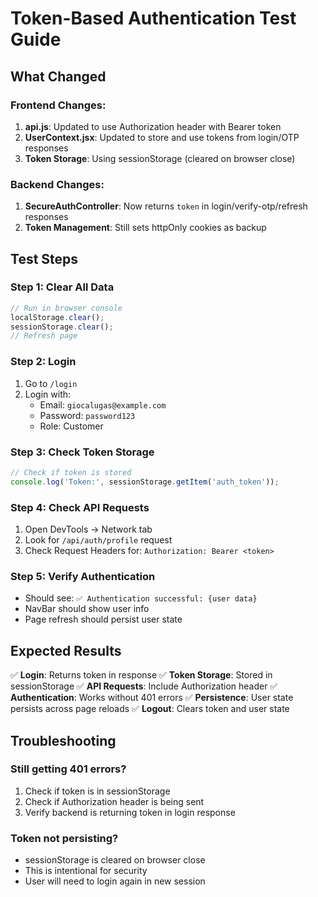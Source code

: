 # Token-Based Authentication Test Guide

## What Changed

### Frontend Changes:
1. **api.js**: Updated to use Authorization header with Bearer token
2. **UserContext.jsx**: Updated to store and use tokens from login/OTP responses
3. **Token Storage**: Using sessionStorage (cleared on browser close)

### Backend Changes:
1. **SecureAuthController**: Now returns `token` in login/verify-otp/refresh responses
2. **Token Management**: Still sets httpOnly cookies as backup

## Test Steps

### Step 1: Clear All Data
```javascript
// Run in browser console
localStorage.clear();
sessionStorage.clear();
// Refresh page
```

### Step 2: Login
1. Go to `/login`
2. Login with:
   - Email: `giocalugas@example.com`
   - Password: `password123`
   - Role: Customer

### Step 3: Check Token Storage
```javascript
// Check if token is stored
console.log('Token:', sessionStorage.getItem('auth_token'));
```

### Step 4: Check API Requests
1. Open DevTools → Network tab
2. Look for `/api/auth/profile` request
3. Check Request Headers for: `Authorization: Bearer <token>`

### Step 5: Verify Authentication
- Should see: `✅ Authentication successful: {user data}`
- NavBar should show user info
- Page refresh should persist user state

## Expected Results

✅ **Login**: Returns token in response
✅ **Token Storage**: Stored in sessionStorage
✅ **API Requests**: Include Authorization header
✅ **Authentication**: Works without 401 errors
✅ **Persistence**: User state persists across page reloads
✅ **Logout**: Clears token and user state

## Troubleshooting

### Still getting 401 errors?
1. Check if token is in sessionStorage
2. Check if Authorization header is being sent
3. Verify backend is returning token in login response

### Token not persisting?
- sessionStorage is cleared on browser close
- This is intentional for security
- User will need to login again in new session
